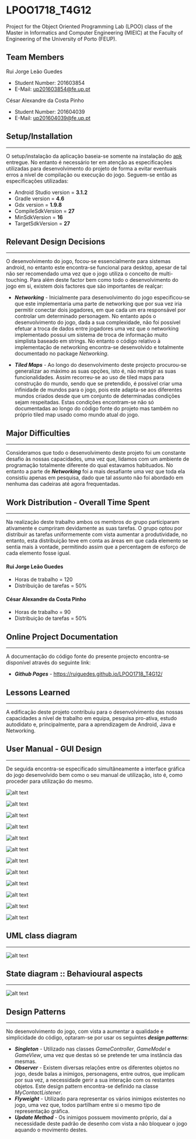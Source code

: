 # LPOO1718_T4G12

Project for the Object Oriented Programming Lab (LPOO) class of the Master in Informatics and Computer Engineering (MIEIC) at the Faculty of Engineering of the University of Porto (FEUP). 


## Team Members 


Rui Jorge Leão Guedes <br>
* Student Number: 201603854
* E-Mail: up201603854@fe.up.pt

César Alexandre da Costa Pinho <br>
* Student Number: 201604039
* E-Mail: up201604039@fe.up.pt 


## Setup/Installation
-----

O setup/instalação da aplicação baseia-se somente na instalação do [apk](https://github.com/RuiGuedes/LPOO1718_T4G12/tree/master/Unstoppable_Bros/FinalRelease/apk) entregue. No entanto é necessário ter em atenção as especificações utilizadas para desenvolvimento do projeto de forma a evitar eventuais erros a nível de compilação ou execução do jogo. Seguem-se então as especificações utilizadas:

* Android Studio version = **3.1.2**
* Gradle version = **4.6**
* Gdx version = **1.9.8**
* CompileSdkVersion = **27**
* MinSdkVersion = **16**
* TargetSdkVersion = **27**

## Relevant Design Decisions
-----

O desenvolvimento do jogo, focou-se essencialmente para sistemas android, no entanto este encontra-se funcional para desktop, apesar de tal não ser recomendado uma vez que o jogo utiliza o conceito de multi-touching. Para além deste factor bem como todo o desenvolvimento do jogo em si, existem dois factores que são importantes de realçar:

* **_Networking_** - Inicialmente para desenvolvimento do jogo especificou-se que este implementaria uma parte de networking que por sua vez iria permitir conectar dois jogadores, em que cada um era responsável por controlar um determinado personagem. No entanto após o desenvolvimento do jogo, dada a sua complexidade, não foi possível efetuar a troca de dados entre jogadores uma vez que o networking implementado possui um sistema de troca de informação muito simplista baseado em strings. No entanto o código relativo à implementação de networking encontra-se desenvolvido e totalmente documentado no package _Networking_.

* **_Tiled Maps_** - Ao longo do desenvolvimento deste projecto procurou-se generalizar ao máximo as suas opções, isto é, não restrigir as suas funcionalidades. Assim recorreu-se ao uso de tiled maps para construção do mundo, sendo que se pretendido, é possível criar uma infinidade de mundos para o jogo, pois este adapta-se aos diferentes mundos criados desde que um conjunto de determinadas condições sejam respeitadas. Estas condições encontram-se não só documentadas ao longo do código fonte do projeto mas também no próprio tiled map usado como mundo atual do jogo.
  
## Major Difficulties
-----

Consideramos que todo o desenvolvimento deste projeto foi um constante desafio às nossas capacidades, uma vez que, lidamos com um ambiente de programação totalmente diferente do qual estavamos habituados. No entanto a parte de **_Networking_** foi a mais desafiante uma vez que toda ela consistiu apenas em pesquisa, dado que tal assunto não foi abordado em nenhuma das cadeiras até agora frequentadas.

## Work Distribution - Overall Time Spent 
-----

Na realização deste trabalho ambos os membros do grupo participaram ativamente e cumpriram devidamente as suas tarefas. O grupo optou por distribuir as tarefas uniformemente com vista aumentar a produtividade, no entanto, esta distribuição teve em conta as áreas em que cada elemento se sentia mais à vontade, permitindo assim que a percentagem de esforço de cada elemento fosse igual. 

#### Rui Jorge Leão Guedes <br>

* Horas de trabalho = 120
* Distribuição de tarefas = 50%

#### César Alexandre da Costa Pinho <br>

* Horas de trabalho = 90
* Distribuição de tarefas = 50%

## Online Project Documentation
-----

A documentação do código fonte do presente projecto encontra-se disponível através do seguinte link:

* **_Github Pages_** - https://ruiguedes.github.io/LPOO1718_T4G12/

## Lessons Learned
-----

A edificação deste projeto contribuiu para o desenvolvimento das nossas capacidades a nível de trabalho em equipa, pesquisa pro-ativa, estudo autodidato e, principalmente, para a aprendizagem de Android, Java e Networking.

## User Manual - GUI Design 
-----

  De seguida encontra-se especificado simultãneamente a interface gráfica do jogo desenvolvido bem como o seu manual de utilização, isto é, como proceder para utilização do mesmo. 

![alt text](https://github.com/RuiGuedes/LPOO1718_T4G12/blob/master/Unstoppable_Bros/FinalRelease/Screenshots/UserManual1.png)

![alt text](https://github.com/RuiGuedes/LPOO1718_T4G12/blob/master/Unstoppable_Bros/FinalRelease/Screenshots/UserManual2.png)

![alt text](https://github.com/RuiGuedes/LPOO1718_T4G12/blob/master/Unstoppable_Bros/FinalRelease/Screenshots/UserManual3.png)

![alt text](https://github.com/RuiGuedes/LPOO1718_T4G12/blob/master/Unstoppable_Bros/FinalRelease/Screenshots/UserManual4.png)

![alt text](https://github.com/RuiGuedes/LPOO1718_T4G12/blob/master/Unstoppable_Bros/FinalRelease/Screenshots/UserManual5.png)

![alt text](https://github.com/RuiGuedes/LPOO1718_T4G12/blob/master/Unstoppable_Bros/FinalRelease/Screenshots/UserManual6.png)

![alt text](https://github.com/RuiGuedes/LPOO1718_T4G12/blob/master/Unstoppable_Bros/FinalRelease/Screenshots/UserManual7.png)

![alt text](https://github.com/RuiGuedes/LPOO1718_T4G12/blob/master/Unstoppable_Bros/FinalRelease/Screenshots/UserManual8.png)

![alt text](https://github.com/RuiGuedes/LPOO1718_T4G12/blob/master/Unstoppable_Bros/FinalRelease/Screenshots/UserManual9.png)

![alt text](https://github.com/RuiGuedes/LPOO1718_T4G12/blob/master/Unstoppable_Bros/FinalRelease/Screenshots/UserManual10.png)

![alt text](https://github.com/RuiGuedes/LPOO1718_T4G12/blob/master/Unstoppable_Bros/FinalRelease/Screenshots/UserManual11.png)

![alt text](https://github.com/RuiGuedes/LPOO1718_T4G12/blob/master/Unstoppable_Bros/FinalRelease/Screenshots/UserManual12.png)


## UML class diagram 
-----

![alt text](https://github.com/RuiGuedes/LPOO1718_T4G12/blob/master/Unstoppable_Bros/FinalRelease/Screenshots/UMLDiagram.png)

## State diagram :: Behavioural aspects
-----

![alt text](https://github.com/RuiGuedes/LPOO1718_T4G12/blob/master/Unstoppable_Bros/FinalRelease/Screenshots/StateDiagram.png)

## Design Patterns
-----
No desenvolvimento do jogo, com vista a aumentar a qualidade e simplicidade do código, optaram-se por usar os seguintes **_design patterns_**:

* **_Singleton_** - Utilizado nas classes _GameController_, _GameModel_ e _GameView_, uma vez que destas só se pretende ter uma instância das mesmas.
* **_Observer_** - Existem diversas relações entre os diferentes objetos no jogo, desde balas a inimigos, personagens, entre outros, que implicam por sua vez, a necessidade gerir a sua interação com os restantes objetos. Este design pattern encontra-se definido na classe _MyContactListener_.
* **_Flyweight_** - Utilizado para representar os vários inimigos existentes no jogo, uma vez que, todos partilham entre si o mesmo tipo de representação gráfica.
* **_Update Method_** - Os inimigos possuem movimento próprio, daí a necessidade deste padrão de desenho com vista a não bloquear o jogo aquando o movimento destes.
